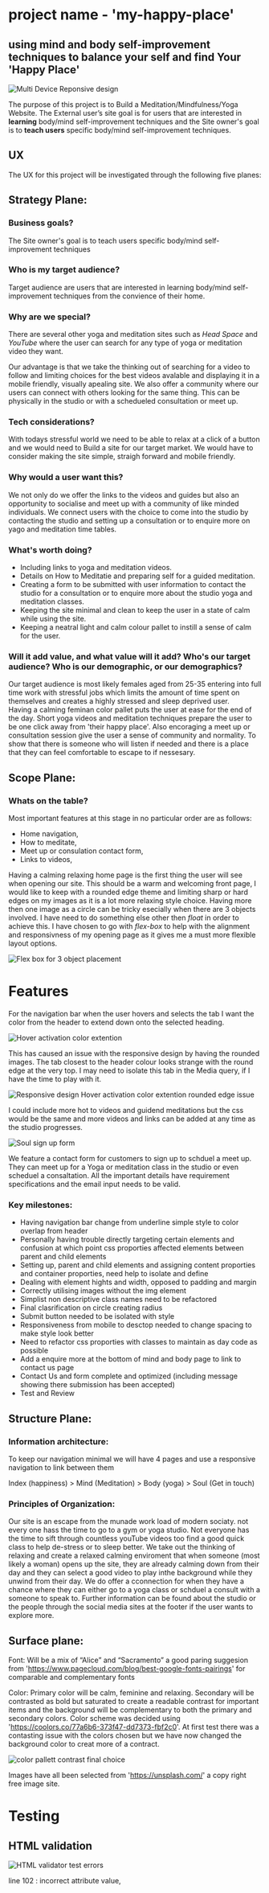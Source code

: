 # project name - 'my-happy-place'
## using mind and body self-improvement techniques to balance your self and find Your 'Happy Place'
![Multi Device Reponsive design](./assests/images/responsive-multi-device-all.jpg)

The purpose of this project is to Build a Meditation/Mindfulness/Yoga Website. 
The External user’s site goal is for users that are interested in **learning** body/mind self-improvement techniques and the Site owner's goal is to **teach users** specific body/mind self-improvement techniques.

## UX
The UX for this project will be investigated through the following five planes:

## Strategy Plane:

### Business goals?
The Site owner's goal is to teach users specific body/mind self-improvement techniques

### Who is my target audience?
Target audience are users that are interested in learning body/mind self-improvement techniques from the convience of their home.

### Why are we special?  
There are several other yoga and meditation sites such as *Head Space* and *YouTube* where the user can search for any type of yoga or meditation video they want.

Our advantage is that we take the thinking out of searching for a video to follow and limiting choices for the best videos avalable and displaying it in a mobile friendly, visually apealing site.
We also offer a community where our users can connect with others looking for the same thing. This can be physically in the studio or with a schedueled consultation or meet up.

### Tech considerations?
With todays stressful world we need to be able to relax at a click of a button and we would need to Build a site for our target market.
We would have to consider making the site simple, straigh forward and mobile friendly.

### Why would a user want this?
We not only do we offer the links to the videos and guides but also an opportunity to socialise and meet up with a community of like minded individuals.
We connect users with the choice to come into the studio by contacting the studio and setting up a consultation or to enquire more on yago and meditation time tables.

### What's worth doing?
- Including links to yoga and meditation videos. 
- Details on How to Meditatie and preparing self for a guided meditation.
- Creating a form to be submitted with user information to contact the studio for a consultation or to enquire more about the studio yoga and meditation classes.
- Keeping the site minimal and clean to keep the user in a state of calm while using the site.
- Keeping a neatral light and calm colour pallet to instill a sense of calm for the user.

### Will it add value, and what value will it add? Who's our target audience? Who is our demographic, or our demographics?
Our target audience is most likely females aged from 25-35 entering into full time work with stressful jobs which limits the amount of time spent on themselves and creates a highly stressed and sleep deprived user.  
Having a calming feminan color pallet puts the user at ease for the end of the day. 
Short yoga videos and meditation techniques prepare the user to be one click away from 'their happy place'. 
Also encoraging a meet up or consultation session give the user a sense of community and normality.
To show that there is someone who will listen if needed and there is a place that they can feel comfortable to escape to if nessesary.


## Scope Plane:

### Whats on the table?
Most important features at this stage in no particular order are as follows:

- Home navigation,
- How to meditate,
- Meet up or consulation contact form,
- Links to videos,

Having a calming relaxing home page is the first thing the user will see when opening our site. 
This should be a warm and welcoming front page, I would like to keep with a rounded edge theme and limiting sharp or hard edges on my images as it is a lot more relaxing style choice.
Having more then one image as a circle can be tricky esecially when there are 3 objects involved. I have need to do something else other then *float* in order to achieve this. 
I have chosen to go with *flex-box* to help with the alignment and responsivness of my opening page as it gives me a must more flexible layout options.

![Flex box for 3 object placement](./assests/images/flex-box-circle-image.jpg)

# Features 

For the navigation bar when the user hovers and selects the tab I want the color from the header to extend down onto the selected heading.

![Hover activation color extention](./assests/images/navigation-extention.jpg)

This has caused an issue with the responsive design by having the rounded images. 
The tab closest to the header colour looks strange with the round edge at the very top. 
I may need to isolate this tab in the Media query, if I have the time to play with it.

![Responsive design Hover activation color extention rounded edge issue](./assests/images/navigation-extention-responsive.jpg)

I could include more hot to videos and guidend meditations but the css would be the same and more videos and links can be added at any time as the studio progresses.

![Soul sign up form](./assests/images/soul-contact-form.jpg)

We feature a contact form for customers to sign up to schduel a meet up. 
They can meet up for a Yoga or meditation class in the studio or even scheduel a consaltation. 
All the important details have requirement specifications and the email input needs to be valid.

### Key milestones:

- Having navigation bar change from underline simple style to color overlap from header
- Personally having trouble directly targeting certain elements and confusion at which point css proporties affected elements between parent and child elements
- Setting up, parent and child elements and assigning content proporties and container proporties, need help to isolate and define
- Dealing with element hights and width, opposed to padding and margin
- Correctly utilising images without the img element
- Simplist non descriptive class names need to be refactored
- Final clasrification on circle creating radius
- Submit button needed to be isolated with style
- Responsiveness from mobile to desctop needed to change spacing to make style look better
- Need to refactor css proporties with classes to maintain as day code as possible
- Add a enquire more at the bottom of mind and body page to link to contact us page
- Contact Us and form complete and optimized (including message showing there submission has been accepted)
- Test and Review

## Structure Plane:

### Information architecture:
To keep our navigation minimal we will have 4 pages and use a responsive navigation to link between them

Index (happiness) > Mind (Meditation) > Body (yoga) > Soul (Get in touch)

### Principles of Organization:

 Our site is an escape from the munade work load of modern sociaty. not every one hass the time to go to a gym or yoga studio. Not everyone has the time to sift through countless youTube videos too find a good quick class to help de-stress or to sleep better. We take out the thinking of relaxing and create a relaxed calming enviroment that when someone (most likely a woman) opens up the site, they are already calming down from their day and they can select a good video to play inthe background while they unwind from their day.
We do offer a cconnection for when they have a chance where they can either go to a yoga class or schduel a consult with a someone to speak to.
Further information can be found about the studio or the people through the social media sites at the footer if the user wants to explore more.

## Surface plane:

Font: Will be a mix of “Alice” and “Sacramento” a good paring suggesion from 'https://www.pagecloud.com/blog/best-google-fonts-pairings' for comparable and complementary fonts

Color: Primary color will be calm, feminine and relaxing. 
Secondary will be contrasted as bold but saturated to create a readable contrast for important items and the background will be complementary to both the primary and secondary colors. Color scheme was decided using 'https://coolors.co/77a6b6-373f47-dd7373-fbf2c0'. 
At first test there was a contasting issue with the colors chosen but we have now changed the background color to creat more of a contract.

![color pallett contrast final choice](./assests/images/color-pallett.png)

Images have all been selected from 'https://unsplash.com/' a copy right free image site.

# Testing

## HTML validation
![HTML validator test errors](./assests/images/html-validation-errors.jpg)

line 102 : incorrect attribute value, <script src-= written twice>, incorrect src spelling
line 40 : lack of headings
line 68 : lack of heading definition 

![HTML validator test error corrections make no errors](./assests/images/html-validation-error-none.jpg)

## CSS validation
![CSS validator test errors](./assests/images/css-error-font-weight.jpg)
CSS line 21 font weight incorrect value of 2400px, changed all font weight to font-sizes value of REM.
![CSS validator test corrections no errors](./assests/images/css-validation-zero.jpg)


## Lighthouse validation

![Best Practive reports Lighthouse accessibility test reading ](./assests/images/Lighthouse.jpg)

We have utilise lighthouse reports to ensure sufficient use of code and best practices have been applied regarding SEO, Best Practice, Accesssiblity and Performance.
We scored 100% for everything except for Accessability as these was not enought contrast between the background and body.
### Accessibility, 
- H1 low color contrast, change background color of header to darker shade of pink and the Header colour of the text to a whiter cream.

- Body low color contrast, change background color of body to whiter shade of cream and the font colour of the text to all be charcol grey.

- p links additional text needed to define the images in the Index page

![Lighthouse accessibility test 100% ](./assests/images/Lighthouse-accessibility.jpg)

![Lighthouse test corrections final reading](./assests/images/Lighthouse-accessibility-100.jpg)

Final Lighthouse reading with all corrections.

# Credits

## Content
- Code for Social MEdia links and select items of the form validation taken from 'Love Running' Project
- [Love Running site link](https://learn.codeinstitute.net/courses/course-v1:CodeInstitute+LR101+2021_T1/courseware/4a07c57382724cfda5834497317f24d5/e6d4cda2bc08458ba94d2092be9bad3a/).
    
    
### Youtube 
- 'https://www.youtube.com/watch?v=sTANio_2E0Q' 20 min Full Body STRETCH/YOGA for STRESS & ANXIETY Relief, from channel 'MadFit'
- 'https://www.youtube.com/watch?v=v7SN-d4qXx0' Bedtime Yoga | 20 Minute Bedtime Yoga Practice | Yoga With Adriene, from channel 'Yoga With Adriene'

### Meditations 
-'https://www.mindful.org/how-to-meditate/' How to Meditate Guide from **Mindful* webiste
- 'https://www.headspace.com/headspace-meditation-app' **Headspace** style and concept

## Images
- Taken from **Unslash** Free stock images

# Unfixed bugs
- I have not managed to keep my foot to stay stuck on the bottom of the page on pages that have minimal content.
- The responsive design when we move to mobile the navitation tab at the very top has the same style as the others with rounded edges. The very top tab would look better with a straight edge to show fluidity of the very top tab.
- The order of the tabs seems to be reversed when in the mobile media query, this does not effect the site it would just be better to have the order to be in the reverse
